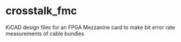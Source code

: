 # crosstalk_fmc
KiCAD design files for an FPGA Mezzanine card to make bit error rate measurements of cable bundles
